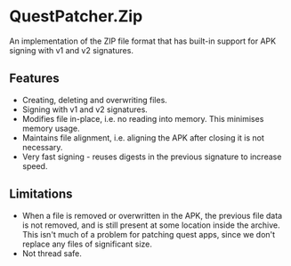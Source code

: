 # QuestPatcher.Zip

An implementation of the ZIP file format that has built-in support for APK signing with v1 and v2 signatures.

## Features
- Creating, deleting and overwriting files.
- Signing with v1 and v2 signatures.
- Modifies file in-place, i.e. no reading into memory. This minimises memory usage.
- Maintains file alignment, i.e. aligning the APK after closing it is not necessary.
- Very fast signing - reuses digests in the previous signature to increase speed.

## Limitations
- When a file is removed or overwritten in the APK, the previous file data is not removed, and is still present at some location inside the archive. This isn't much of a problem for patching quest apps, since we don't replace any files of significant size.
- Not thread safe.